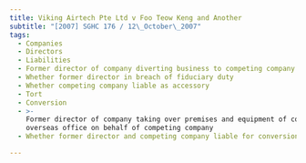 ```yaml
---
title: Viking Airtech Pte Ltd v Foo Teow Keng and Another
subtitle: "[2007] SGHC 176 / 12\_October\_2007"
tags:
  - Companies
  - Directors
  - Liabilities
  - Former director of company diverting business to competing company
  - Whether former director in breach of fiduciary duty
  - Whether competing company liable as accessory
  - Tort
  - Conversion
  - >-
    Former director of company taking over premises and equipment of company\'s
    overseas office on behalf of competing company
  - Whether former director and competing company liable for conversion

---
```


